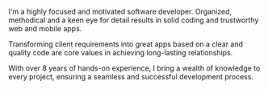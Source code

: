 I'm a highly focused and motivated software developer. Organized, methodical and a keen eye for detail results in solid coding and trustworthy web and mobile apps.

Transforming client requirements into great apps based on a clear and quality code are core values in achieving long-lasting relationships.

With over 8 years of hands-on experience, I bring a wealth of knowledge to every project, ensuring a seamless and successful development process.

<!---
le1205/le1205 is a ✨ special ✨ repository because its `README.md` (this file) appears on your GitHub profile.
You can click the Preview link to take a look at your changes.
--->
